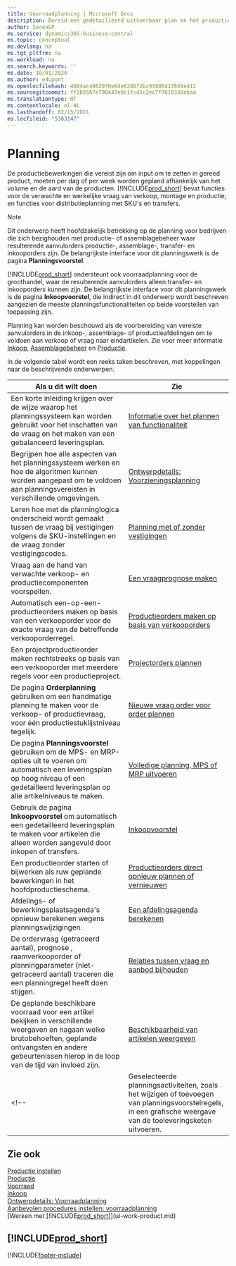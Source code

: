 ```yaml
---
title: Voorraadplanning | Microsoft Docs
description: Bereid een gedetailleerd uitvoerbaar plan en het productieschema van de eindmontage voor verkoop- en productievraag voor.
author: SorenGP
ms.service: dynamics365-business-central
ms.topic: conceptual
ms.devlang: na
ms.tgt_pltfrm: na
ms.workload: na
ms.search.keywords: ''
ms.date: 10/01/2020
ms.author: edupont
ms.openlocfilehash: 4884ac4962970e64e6288f2bc97806d17639e412
ms.sourcegitcommit: ff2b55b7e790447e0c1fcd5c2ec7f7610338ebaa
ms.translationtype: HT
ms.contentlocale: nl-NL
ms.lasthandoff: 02/15/2021
ms.locfileid: "5383147"
---
```

# <a name="planning"></a>Planning

De productiebewerkingen die vereist zijn om input om te zetten in gereed product, moeten per dag of per week worden gepland afhankelijk van het volume en de aard van de producten. [!INCLUDE[prod_short](includes/prod_short.md)] bevat functies voor de verwachte en werkelijke vraag van verkoop, montage en productie, en functies voor distributieplanning met SKU's en transfers.

> [!NOTE]
> Dit onderwerp heeft hoofdzakelijk betrekking op de planning voor bedrijven die zich bezighouden met productie- of assemblagebeheer waar resulterende aanvulorders productie-, assemblage-, transfer- en inkooporders zijn. De belangrijkste interface voor dit planningswerk is de pagina **Planningsvoorstel**.
>
> [!INCLUDE[prod_short](includes/prod_short.md)] ondersteunt ook voorraadplanning voor de groothandel, waar de resulterende aanvulorders alleen transfer- en inkooporders kunnen zijn. De belangrijkste interface voor dit planningswerk is de pagina **Inkoopvoorstel**, die indirect in dit onderwerp wordt beschreven aangezien de meeste planningsfunctionaliteiten op beide voorstellen van toepassing zijn.

Planning kan worden beschouwd als de voorbereiding van vereiste aanvulorders in de inkoop-, assemblage- of productieafdelingen om te voldoen aan verkoop of vraag naar eindartikelen. Zie voor meer informatie [Inkoop](purchasing-manage-purchasing.md), [Assemblagebeheer](assembly-assemble-items.md) en [Productie](production-manage-manufacturing.md).

In de volgende tabel wordt een reeks taken beschreven, met koppelingen naar de beschrijvende onderwerpen.  

|**Als u dit wilt doen**|**Zie**|  
|------------|-------------|  
|Een korte inleiding krijgen over de wijze waarop het planningssysteem kan worden gebruikt voor het inschatten van de vraag en het maken van een gebalanceerd leveringsplan.|[Informatie over het plannen van functionaliteit](production-about-planning-functionality.md)|
|Begrijpen hoe alle aspecten van het planningssysteem werken en hoe de algoritmen kunnen worden aangepast om te voldoen aan planningsvereisten in verschillende omgevingen.|[Ontwerpdetails: Voorzieningsplanning](design-details-supply-planning.md)|
|Leren hoe met de planninglogica onderscheid wordt gemaakt tussen de vraag bij vestigingen volgens de SKU-instellingen en de vraag zonder vestigingscodes.|[Planning met of zonder vestigingen](production-planning-with-without-locations.md)|
|Vraag aan de hand van verwachte verkoop- en productiecomponenten voorspellen.|[Een vraagprognose maken](production-how-to-create-a-forecast.md)|  
|Automatisch een-op-een-productieorders maken op basis van een verkooporder voor de exacte vraag van de betreffende verkooporderregel.|[Productieorders maken op basis van verkooporders](production-how-to-create-production-orders-from-sales-orders.md)|
|Een projectproductieorder maken rechtstreeks op basis van een verkooporder met meerdere regels voor een productieproject.|[Projectorders plannen](production-how-to-plan-project-orders.md)|
|De pagina **Orderplanning** gebruiken om een handmatige planning te maken voor de verkoop- of productievraag, voor één productiestuklijstniveau tegelijk.|[Nieuwe vraag order voor order plannen](production-how-to-plan-for-new-demand.md)|
|De pagina **Planningsvoorstel** gebruiken om de MPS- en MRP-opties uit te voeren om automatisch een leveringsplan op hoog niveau of een gedetailleerd leveringsplan op alle artikelniveaus te maken.|[Volledige planning, MPS of MRP uitvoeren](production-how-to-run-mps-and-mrp.md)|
|Gebruik de pagina **Inkoopvoorstel** om automatisch een gedetailleerd leveringsplan te maken voor artikelen die alleen worden aangevuld door inkopen of transfers.|[Inkoopvoorstel](production-about-planning-functionality.md#requisition-worksheet)|  
|Een productieorder starten of bijwerken als ruw geplande bewerkingen in het hoofdproductieschema.|[Productieorders direct opnieuw plannen of vernieuwen](production-how-to-replan-refresh-production-orders.md)|
|Afdelings- of bewerkingsplaatsagenda's opnieuw berekenen wegens planningswijzigingen.|[Een afdelingsagenda berekenen](production-how-to-create-work-center-calendars.md#to-calculate-a-work-center-calendar)|
|De ordervraag (getraceerd aantal), prognose , raamverkooporder of planningparameter (niet-getraceerd aantal) traceren die een planningregel heeft doen stijgen.|[Relaties tussen vraag en aanbod bijhouden](production-how-track-demand-supply.md)|
|De geplande beschikbare voorraad voor een artikel bekijken in verschillende weergaven en nagaan welke brutobehoeften, geplande ontvangsten en andere gebeurtenissen hierop in de loop van de tijd van invloed zijn.|[Beschikbaarheid van artikelen weergeven](inventory-how-availability-overview.md)|  
<!--|Geselecteerde planningsactiviteiten, zoals het wijzigen of toevoegen van planningsvoorstelregels, in een grafische weergave van de toeleveringsketen uitvoeren.|[Planningsuggesties in een grafische weergave wijzigen](production-how-to-modify-planning-suggestions-in-a-graphical-view.md)|-->

## <a name="see-also"></a>Zie ook

[Productie instellen](production-configure-production-processes.md)  
[Productie](production-manage-manufacturing.md)  
[Voorraad](inventory-manage-inventory.md)  
[Inkoop](purchasing-manage-purchasing.md)  
[Ontwerpdetails: Voorraadplanning](design-details-supply-planning.md)  
[Aanbevolen procedures instellen: voorraadplanning](setup-best-practices-supply-planning.md)  
[Werken met [!INCLUDE[prod_short](includes/prod_short.md)]](ui-work-product.md)

## [!INCLUDE[prod_short](includes/free_trial_md.md)]  


[!INCLUDE[footer-include](includes/footer-banner.md)]